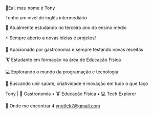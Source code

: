 🙋Eai, meu nome é Tony


Tenho um nível de inglês intermediário 


🌱 Atualmente estudando no terceiro ano do ensino médio  


⚡ Sempre aberto a novas ideias e projetos!


🍳 Apaixonado por gastronomia e sempre testando novas receitas  


🏋️ Estudante em formação na área de Educação Física  


💻 Explorando o mundo da programação e tecnologia 


🌱 Buscando unir saúde, criatividade e inovação em tudo o que faço


Tony | 🍳 Gastronomia • 🏋️ Educação Física • 💻 Tech Explorer


📩 Onde me encontrar ⬇️
  ynotfck7@gmail.com
